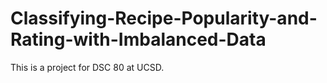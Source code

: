 # Classifying-Recipe-Popularity-and-Rating-with-Imbalanced-Data
This is a project for DSC 80 at UCSD. 
